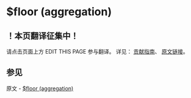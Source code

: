 # $floor (aggregation)

## ！本页翻译征集中！

请点击页面上方 EDIT THIS PAGE 参与翻译。
详见：
[贡献指南]( https://github.com/JinMuInfo/MongoDB-Manual-zh/blob/master/CONTRIBUTING.md )、
[原文链接](  https://docs.mongodb.com/manual/reference/operator/aggregation/floor/  )。

## 参见

原文 - [$floor (aggregation)]( https://docs.mongodb.com/manual/reference/operator/aggregation/floor/ )

